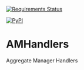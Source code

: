 [![Requirements Status](https://requires.io/github/fabric-testbed/AMHandlers/requirements.svg?branch=main)](https://requires.io/github/fabric-testbed/AMHandlers/requirements/?branch=main)

[![PyPI](https://img.shields.io/pypi/v/fabric-am-handlers?style=plastic)](https://pypi.org/project/fabric-am-handlers/)

# AMHandlers
Aggregate Manager Handlers
